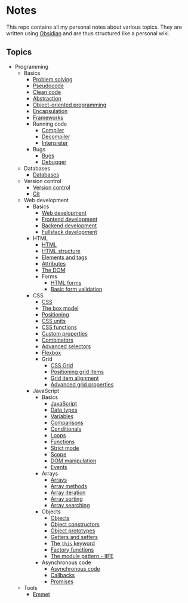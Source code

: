 # Notes

This repo contains all my personal notes about various topics. They are written using [Obsidian](https://obsidian.md/) and are thus structured like a personal wiki.

## Topics

- Programming
	- Basics
		- [Problem solving](notes/programming/basics/problem_solving.md)
		- [Pseudocode](notes/programming/basics/pseudocode.md)
		- [Clean code](notes/programming/basics/clean_code.md)
		- [Abstraction](notes/programming/basics/abstraction.md)
		- [Object-oriented programming](notes/programming/basics/object_oriented_programming.md)
		- [Encapsulation](notes/programming/basics/encapsulation.md)
		- [Frameworks](notes/programming/basics/frameworks.md)
		- Running code
			- [Compiler](notes/programming/basics/running_code/compiler.md)
			- [Decompiler](notes/programming/basics/running_code/decompiler.md)
			- [Interpreter](notes/programming/basics/running_code/interpreter.md)
		- Bugs
			- [Bugs](notes/programming/basics/bugs/bug.md)
			- [Debugger](notes/programming/basics/bugs/debugger.md)
	- Databases
		- [Databases](notes/programming/databases/databases.md)
	- Version control
		- [Version control](notes/programming/version_control/version_control.md)
		- [Git](notes/programming/version_control/git.md)
	- Web development
		- Basics
			- [Web development](notes/programming/web_development/basics/web_development.md)
			- [Frontend development](notes/programming/web_development/basics/front_end_development.md)
			- [Backend development](notes/programming/web_development/basics/back_end_development.md)
			- [Fullstack development](notes/programming/web_development/basics/full_stack_development.md)
		- HTML
			- [HTML](notes/programming/web_development/html/html.md)
			- [HTML structure](notes/programming/web_development/html/html_structure.md)
			- [Elements and tags](notes/programming/web_development/html/html_elements_tags.md)
			- [Attributes](notes/programming/web_development/html/html_attributes.md)
			- [The DOM](notes/programming/web_development/html/html_dom.md)
			- Forms
				- [HTML forms](notes/programming/web_development/html/forms/html_forms.md)
				- [Basic form validation](notes/programming/web_development/html/forms/html_form_validation.md)
		- CSS
			- [CSS](notes/programming/web_development/css/css.md)
			- [The box model](notes/programming/web_development/css/css_box_model.md)
			- [Positioning](notes/programming/web_development/css/css_positioning.md)
			- [CSS units](notes/programming/web_development/css/css_units.md)
			- [CSS functions](notes/programming/web_development/css/css_functions.md)
			- [Custom properties](notes/programming/web_development/css/css_custom_properties.md)
			- [Combinators](notes/programming/web_development/css/css_combinators.md)
			- [Advanced selectors](notes/programming/web_development/css/css_advanced_selectors.md)
			- [Flexbox](notes/programming/web_development/css/css_flexbox.md)
			- Grid
				- [CSS Grid](notes/programming/web_development/css/grid/css_grid.md)
				- [Positioning grid items](notes/programming/web_development/css/grid/css_grid_positioning.md)
				- [Grid item alignment](notes/programming/web_development/css/grid/css_grid_alignment.md)
				- [Advanced grid properties](notes/programming/web_development/css/grid/css_grid_advanced_properties.md)
		- JavaScript
			- Basics
				- [JavaScript](notes/programming/web_development/javascript/basics/javascript.md)
				- [Data types](notes/programming/web_development/javascript/basics/js_data_types.md)
				- [Variables](notes/programming/web_development/javascript/basics/js_variables.md)
				- [Comparisons](notes/programming/web_development/javascript/basics/js_comparisons.md)
				- [Conditionals](notes/programming/web_development/javascript/basics/js_conditionals.md)
				- [Loops](notes/programming/web_development/javascript/basics/js_loops.md)
				- [Functions](notes/programming/web_development/javascript/basics/js_functions.md)
				- [Strict mode](notes/programming/web_development/javascript/basics/js_strict_mode.md)
				- [Scope](notes/programming/web_development/javascript/basics/js_scope.md)
				- [DOM manipulation](notes/programming/web_development/javascript/basics/js_dom_manipulation.md)
				- [Events](notes/programming/web_development/javascript/basics/js_events.md)
			- Arrays
				- [Arrays](notes/programming/web_development/javascript/arrays/js_arrays.md)
				- [Array methods](notes/programming/web_development/javascript/arrays/js_array_methods.md)
				- [Array iteration](notes/programming/web_development/javascript/arrays/js_array_iteration.md)
				- [Array sorting](notes/programming/web_development/javascript/arrays/js_array_sorting.md)
				- [Array searching](notes/programming/web_development/javascript/arrays/js_array_search.md)
			- Objects
				- [Objects](notes/programming/web_development/javascript/objects/js_objects.md)
				- [Object constructors](notes/programming/web_development/javascript/objects/js_object_constructors.md)
				- [Object prototypes](notes/programming/web_development/javascript/objects/js_object_prototype.md)
				- [Getters and setters](notes/programming/web_development/javascript/objects/js_getters_setters.md)
				- [The `this` keyword](notes/programming/web_development/javascript/objects/js_this_keyword.md)
				- [Factory functions](notes/programming/web_development/javascript/objects/js_factory_functions.md)
				- [The module pattern - IIFE](notes/programming/web_development/javascript/objects/js_iife_modules.md)
			- Asynchronous code
				- [Asynchronous code](notes/programming/web_development/javascript/async/js_async_code.md)
				- [Callbacks](notes/programming/web_development/javascript/async/js_callbacks.md)
				- [Promises](notes/programming/web_development/javascript/async/js_promises.md)
	- Tools
		- [Emmet](notes/programming/web_development/tools/emmet.md)